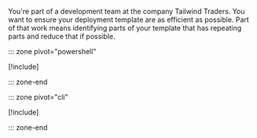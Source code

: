 You're part of a development team at the company Tailwind Traders. You want to ensure your deployment template are as efficient as possible. Part of that work means identifying parts of your template that has repeating parts and reduce that if possible. 

::: zone pivot="powershell"

[!include[](./powershell/9-exercise-copy-powershell.md)]

::: zone-end

::: zone pivot="cli"

[!include[](./azcli/9-exercise-copy-azcli.md)]

::: zone-end
